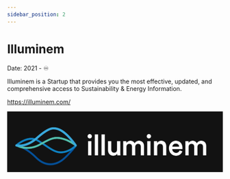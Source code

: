 ```yaml
---
sidebar_position: 2
---
```


# Illuminem

<div >
<p style={{textAlign: 'right'}}>Date: 2021 - ♾️</p>
</div>

Illuminem is a Startup that provides you the most effective, updated, and comprehensive access to Sustainability & Energy Information.

<a href="https://illuminem.com/" target="_blank">https://illuminem.com/</a>

<a href="https://illuminem.com/" target="_blank">
<div style={{textAlign: 'center'}}>
  <img src="/img/Illuminem.png" />
</div>
</a>

